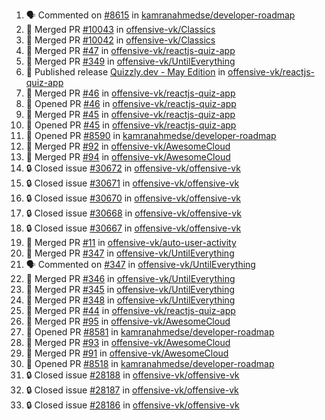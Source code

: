 <!--START_SECTION:activity-->
1. 🗣 Commented on [#8615](https://github.com/kamranahmedse/developer-roadmap/issues/8615#issuecomment-2861479884) in [kamranahmedse/developer-roadmap](https://github.com/kamranahmedse/developer-roadmap)
2. 🎉 Merged PR [#10043](https://github.com/offensive-vk/Classics/pull/10043) in [offensive-vk/Classics](https://github.com/offensive-vk/Classics)
3. 🎉 Merged PR [#10042](https://github.com/offensive-vk/Classics/pull/10042) in [offensive-vk/Classics](https://github.com/offensive-vk/Classics)
4. 🎉 Merged PR [#47](https://github.com/offensive-vk/reactjs-quiz-app/pull/47) in [offensive-vk/reactjs-quiz-app](https://github.com/offensive-vk/reactjs-quiz-app)
5. 🎉 Merged PR [#349](https://github.com/offensive-vk/UntilEverything/pull/349) in [offensive-vk/UntilEverything](https://github.com/offensive-vk/UntilEverything)
6. 🚀 Published release [Quizzly.dev - May Edition](https://github.com/offensive-vk/reactjs-quiz-app/releases/tag/2025.3.0) in [offensive-vk/reactjs-quiz-app](https://github.com/offensive-vk/reactjs-quiz-app)
7. 🎉 Merged PR [#46](https://github.com/offensive-vk/reactjs-quiz-app/pull/46) in [offensive-vk/reactjs-quiz-app](https://github.com/offensive-vk/reactjs-quiz-app)
8. 💪 Opened PR [#46](https://github.com/offensive-vk/reactjs-quiz-app/pull/46) in [offensive-vk/reactjs-quiz-app](https://github.com/offensive-vk/reactjs-quiz-app)
9. 🎉 Merged PR [#45](https://github.com/offensive-vk/reactjs-quiz-app/pull/45) in [offensive-vk/reactjs-quiz-app](https://github.com/offensive-vk/reactjs-quiz-app)
10. 💪 Opened PR [#45](https://github.com/offensive-vk/reactjs-quiz-app/pull/45) in [offensive-vk/reactjs-quiz-app](https://github.com/offensive-vk/reactjs-quiz-app)
11. 💪 Opened PR [#8590](https://github.com/kamranahmedse/developer-roadmap/pull/8590) in [kamranahmedse/developer-roadmap](https://github.com/kamranahmedse/developer-roadmap)
12. 🎉 Merged PR [#92](https://github.com/offensive-vk/AwesomeCloud/pull/92) in [offensive-vk/AwesomeCloud](https://github.com/offensive-vk/AwesomeCloud)
13. 🎉 Merged PR [#94](https://github.com/offensive-vk/AwesomeCloud/pull/94) in [offensive-vk/AwesomeCloud](https://github.com/offensive-vk/AwesomeCloud)
14. 🔒 Closed issue [#30672](https://github.com/offensive-vk/offensive-vk/issues/30672) in [offensive-vk/offensive-vk](https://github.com/offensive-vk/offensive-vk)
15. 🔒 Closed issue [#30671](https://github.com/offensive-vk/offensive-vk/issues/30671) in [offensive-vk/offensive-vk](https://github.com/offensive-vk/offensive-vk)
16. 🔒 Closed issue [#30670](https://github.com/offensive-vk/offensive-vk/issues/30670) in [offensive-vk/offensive-vk](https://github.com/offensive-vk/offensive-vk)
17. 🔒 Closed issue [#30668](https://github.com/offensive-vk/offensive-vk/issues/30668) in [offensive-vk/offensive-vk](https://github.com/offensive-vk/offensive-vk)
18. 🔒 Closed issue [#30667](https://github.com/offensive-vk/offensive-vk/issues/30667) in [offensive-vk/offensive-vk](https://github.com/offensive-vk/offensive-vk)
19. 🎉 Merged PR [#11](https://github.com/offensive-vk/auto-user-activity/pull/11) in [offensive-vk/auto-user-activity](https://github.com/offensive-vk/auto-user-activity)
20. 🎉 Merged PR [#347](https://github.com/offensive-vk/UntilEverything/pull/347) in [offensive-vk/UntilEverything](https://github.com/offensive-vk/UntilEverything)
21. 🗣 Commented on [#347](https://github.com/offensive-vk/UntilEverything/pull/347#issuecomment-2844420241) in [offensive-vk/UntilEverything](https://github.com/offensive-vk/UntilEverything)
22. 🎉 Merged PR [#346](https://github.com/offensive-vk/UntilEverything/pull/346) in [offensive-vk/UntilEverything](https://github.com/offensive-vk/UntilEverything)
23. 🎉 Merged PR [#345](https://github.com/offensive-vk/UntilEverything/pull/345) in [offensive-vk/UntilEverything](https://github.com/offensive-vk/UntilEverything)
24. 🎉 Merged PR [#348](https://github.com/offensive-vk/UntilEverything/pull/348) in [offensive-vk/UntilEverything](https://github.com/offensive-vk/UntilEverything)
25. 🎉 Merged PR [#44](https://github.com/offensive-vk/reactjs-quiz-app/pull/44) in [offensive-vk/reactjs-quiz-app](https://github.com/offensive-vk/reactjs-quiz-app)
26. 🎉 Merged PR [#95](https://github.com/offensive-vk/AwesomeCloud/pull/95) in [offensive-vk/AwesomeCloud](https://github.com/offensive-vk/AwesomeCloud)
27. 💪 Opened PR [#8581](https://github.com/kamranahmedse/developer-roadmap/pull/8581) in [kamranahmedse/developer-roadmap](https://github.com/kamranahmedse/developer-roadmap)
28. 🎉 Merged PR [#93](https://github.com/offensive-vk/AwesomeCloud/pull/93) in [offensive-vk/AwesomeCloud](https://github.com/offensive-vk/AwesomeCloud)
29. 🎉 Merged PR [#91](https://github.com/offensive-vk/AwesomeCloud/pull/91) in [offensive-vk/AwesomeCloud](https://github.com/offensive-vk/AwesomeCloud)
30. 💪 Opened PR [#8518](https://github.com/kamranahmedse/developer-roadmap/pull/8518) in [kamranahmedse/developer-roadmap](https://github.com/kamranahmedse/developer-roadmap)
31. 🔒 Closed issue [#28188](https://github.com/offensive-vk/offensive-vk/issues/28188) in [offensive-vk/offensive-vk](https://github.com/offensive-vk/offensive-vk)
32. 🔒 Closed issue [#28187](https://github.com/offensive-vk/offensive-vk/issues/28187) in [offensive-vk/offensive-vk](https://github.com/offensive-vk/offensive-vk)
33. 🔒 Closed issue [#28186](https://github.com/offensive-vk/offensive-vk/issues/28186) in [offensive-vk/offensive-vk](https://github.com/offensive-vk/offensive-vk)
<!--END_SECTION:activity-->
